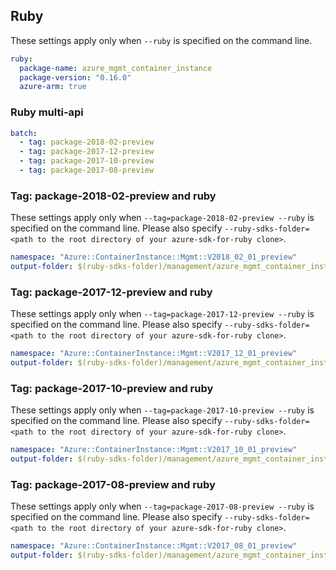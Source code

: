 ## Ruby

These settings apply only when `--ruby` is specified on the command line.

``` yaml $(ruby)
ruby:
  package-name: azure_mgmt_container_instance
  package-version: "0.16.0"
  azure-arm: true
```

### Ruby multi-api

``` yaml $(ruby) && $(multiapi)
batch:
  - tag: package-2018-02-preview
  - tag: package-2017-12-preview
  - tag: package-2017-10-preview
  - tag: package-2017-08-preview
```

### Tag: package-2018-02-preview and ruby

These settings apply only when `--tag=package-2018-02-preview --ruby` is specified on the command line.
Please also specify `--ruby-sdks-folder=<path to the root directory of your azure-sdk-for-ruby clone>`.

``` yaml $(tag) == 'package-2018-02-preview' && $(ruby)
namespace: "Azure::ContainerInstance::Mgmt::V2018_02_01_preview"
output-folder: $(ruby-sdks-folder)/management/azure_mgmt_container_instance/lib
```

### Tag: package-2017-12-preview and ruby

These settings apply only when `--tag=package-2017-12-preview --ruby` is specified on the command line.
Please also specify `--ruby-sdks-folder=<path to the root directory of your azure-sdk-for-ruby clone>`.

``` yaml $(tag) == 'package-2017-12-preview' && $(ruby)
namespace: "Azure::ContainerInstance::Mgmt::V2017_12_01_preview"
output-folder: $(ruby-sdks-folder)/management/azure_mgmt_container_instance/lib
```

### Tag: package-2017-10-preview and ruby

These settings apply only when `--tag=package-2017-10-preview --ruby` is specified on the command line.
Please also specify `--ruby-sdks-folder=<path to the root directory of your azure-sdk-for-ruby clone>`.

``` yaml $(tag) == 'package-2017-10-preview' && $(ruby)
namespace: "Azure::ContainerInstance::Mgmt::V2017_10_01_preview"
output-folder: $(ruby-sdks-folder)/management/azure_mgmt_container_instance/lib
```

### Tag: package-2017-08-preview and ruby

These settings apply only when `--tag=package-2017-08-preview --ruby` is specified on the command line.
Please also specify `--ruby-sdks-folder=<path to the root directory of your azure-sdk-for-ruby clone>`.

``` yaml $(tag) == 'package-2017-08-preview' && $(ruby)
namespace: "Azure::ContainerInstance::Mgmt::V2017_08_01_preview"
output-folder: $(ruby-sdks-folder)/management/azure_mgmt_container_instance/lib
```
